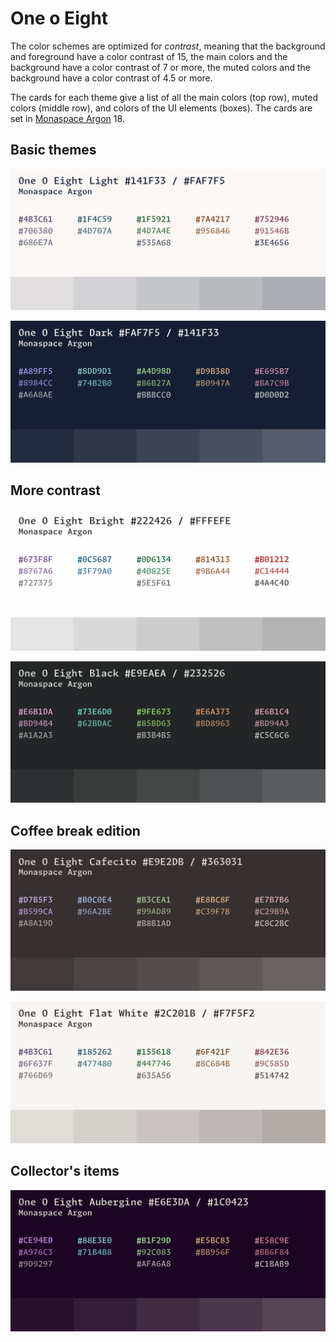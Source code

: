 # One o Eight

The color schemes are optimized for *contrast*, meaning that the background and
foreground have a color contrast of 15, the main colors and the background have
a color contrast of 7 or more, the muted colors and the background have a color
contrast of 4.5 or more.

The cards for each theme give a list of all the main colors (top row), muted
colors (middle row), and colors of the UI elements (boxes). The cards are set in
[Monaspace Argon](https://monaspace.githubnext.com/) 18.

## Basic themes

![](https://raw.githubusercontent.com/tpoisot/vscode-one-o-eight/main/cards/light.png)

![](https://raw.githubusercontent.com/tpoisot/vscode-one-o-eight/main/cards/dark.png)

## More contrast

![](https://raw.githubusercontent.com/tpoisot/vscode-one-o-eight/main/cards/bright.png)

![](https://raw.githubusercontent.com/tpoisot/vscode-one-o-eight/main/cards/black.png)

## Coffee break edition

![](https://raw.githubusercontent.com/tpoisot/vscode-one-o-eight/main/cards/cafecito.png)

![](https://raw.githubusercontent.com/tpoisot/vscode-one-o-eight/main/cards/flat-white.png)

## Collector's items

![](https://raw.githubusercontent.com/tpoisot/vscode-one-o-eight/main/cards/aubergine.png)
